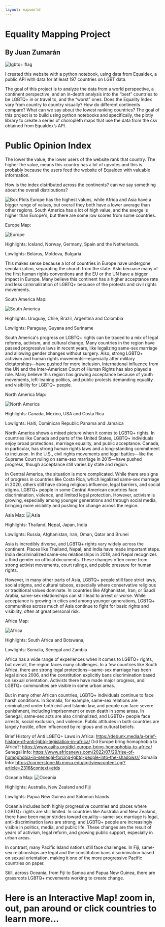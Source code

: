 ```yaml
---
layout: mapworld
---
```


# Equality Mapping Project
## By Juan Zumarán
![lgbtq+ flag](https://encrypted-tbn0.gstatic.com/images?q=tbn:ANd9GcQ41Q1pAxI_KhPAm_mv_dr1-1Bh9cKNh86d2A&s)

I created this website with a python notebook, using data from Equaldex, a public API with data for at least 197 countries on LGBT data. 

The goal of this project is to analyze the data from a world perspective, a continent perspective, and an in-depth analysis into the “best” countries to be LGBTQ+ in or travel to, and the “worst” ones. Does the Equality Index vary from country to country visually? How do different continents compare? What can we say about the lowest ranking countries? 
The goal of this project is to build using python notebooks and specifically, the plotly library to create a series of choropleth maps that use the data from the csv obtained from Equaldex’s API. 

# Public Opinion Index
The lower the value, the lower users of the website rank that country. The higher the value, means this country has a lot of upvotes and this is probably because the users feed the website of Equaldex with valuable information. 

How is the index distributed across the continents? can we say something about the overall distributions?

![Box Plots](boxplots.jpg)
Europe has the highest values, while Africa and Asia have a bigger range of values, but overall they both have a lower average than other regions. South America has a lot of high value, and the averge is higher than Europe's, but there are some low scores from some countries.

Europe Map:

![Europe](europe.jpg)

Highlights: Iceland, Norway, Germany, Spain and the Netherlands.


Lowlights: Belarus, Moldova, Bulgaria

This makes sense because a lot of countries in Europe have undergone secularization, separating the church from the state. Aslo becuase many of the first human rights conventions and the EU or the UN have a bigger impact in Europe. Many believe this continent has a higher acceptance rate and less criminalization of LGBTQ+ becuase of the protests and civil rights movements.

South America Map:

![South America](southamerica.jpg)

Highlights: Uruguay, Chile, Brazil, Argentina and Colombia


Lowlights: Paraguay, Guyana and Suriname


South America's progress on LGBTQ+ rights can be traced to a mix of legal reforms, activism, and cultural change. Many countries in the region have passed progressive laws in recent years, like legalizing same-sex marriage and allowing gender changes without surgery. Also, strong LGBTQ+ activism and human rights movements—especially after military dictatorships—have pushed for more inclusion. International influence from the UN and the Inter-American Court of Human Rights has also played a role. Many believe this region has growing acceptance because of youth movements, left-leaning politics, and public protests demanding equality and visibility for LGBTQ+ people.

North America Map:

![North America](northamerica.jpg)

Highlights: Canada, Mexico, USA and Costa Rica


Lowlights: Haiti, Dominican Republic Panama and Jamaica


North America shows a mixed picture when it comes to LGBTQ+ rights. In countries like Canada and parts of the United States, LGBTQ+ individuals enjoy broad protections, marriage equality, and public acceptance. Canada, in particular, has strong human rights laws and a long-standing commitment to inclusion. In the U.S., civil rights movements and legal battles—like the Supreme Court ruling on same-sex marriage in 2015—have pushed progress, though acceptance still varies by state and region.

In Central America, the situation is more complicated. While there are signs of progress in countries like Costa Rica, which legalized same-sex marriage in 2020, others still have strong religious influence, legal barriers, and social stigma. LGBTQ+ people in some Central American countries face discrimination, violence, and limited legal protection. However, activism is growing, especially among younger generations and through social media, bringing more visibility and pushing for change across the region.

Asia Map:
![Asia](asia.jpg)

Highlights: Thailand, Nepal, Japan, India


Lowlights: Russia, Afghanistan, Iran, Oman, Qatar and Brunei


Asia is incredibly diverse, and LGBTQ+ rights vary widely across the continent. Places like Thailand, Nepal, and India have made important steps. India decriminalized same-sex relationships in 2018, and Nepal recognizes a third gender on official documents. These changes often come from strong activist movements, court rulings, and public pressure for human rights.

However, in many other parts of Asia, LGBTQ+ people still face strict laws, social stigma, and cultural taboos, especially where conservative religious or traditional values dominate. In countries like Afghanistan, Iran, or Saudi Arabia, same-sex relationships can still lead to arrest or worse. While acceptance is growing in cities and among younger generations, LGBTQ+ communities across much of Asia continue to fight for basic rights and visibility, often at great personal risk.


Africa Map:

![Africa](africa.jpg)


Highlights: South Africa and Botswana, 


Lowlights: Somalia, Senegal and Zambia


Africa has a wide range of experiences when it comes to LGBTQ+ rights, but overall, the region faces many challenges. In a few countries like South Africa, there are strong legal protections—same-sex marriage has been legal since 2006, and the constitution explicitly bans discrimination based on sexual orientation. Activists there have made major progress, and LGBTQ+ communities are visible in some urban areas.

But in many other African countries, LGBTQ+ individuals continue to face harsh conditions. In Somalia, for example, same-sex relations are criminalized under both civil and Islamic law, and people can face severe punishment, including imprisonment or even death in some areas. In Senegal, same-sex acts are also criminalized, and LGBTQ+ people face arrests, social exclusion, and violence. Public attitudes in both countries are largely hostile, often influenced by religious and cultural beliefs.

Brief History of Anti LGBTQ+ Laws in Africa: https://debunk.media/a-brief-history-of-anti-lgbtq-legislation-in-africa/
Did Europe bring homophobia to Africa?: https://www.aaihs.org/did-europe-bring-homophobia-to-africa/
Senegal Info: https://www.africanews.com/2022/07/29/rise-of-homophobia-in-senegal-forcing-lgbtq-people-into-the-shadows//
Somalia Info: https://cornerstone.lib.mnsu.edu/cgi/viewcontent.cgi?article=2316&context=etds

Oceania Map:
![Oceania](oceania.jpg)


Highlights: Australia, New Zealand and Fiji


Lowlights: Papua New Guinea and Solomon Islands

Oceania includes both highly progressive countries and places where LGBTQ+ rights are still limited. In countries like Australia and New Zealand, there have been major strides toward equality—same-sex marriage is legal, anti-discrimination laws are strong, and LGBTQ+ people are increasingly visible in politics, media, and public life. These changes are the result of years of activism, legal reform, and growing public support, especially in urban areas.

In contrast, many Pacific Island nations still face challenges. In Fiji, same-sex relationships are legal and the constitution bans discrimination based on sexual orientation, making it one of the more progressive Pacific countries on paper. 

Still, across Oceania, from Fiji to Samoa and Papua New Guinea, there are grassroots LGBTQ+ movements working to create change.

# Here is an Interactive Map! zoom in, out, pan around or click countries to learn more...


